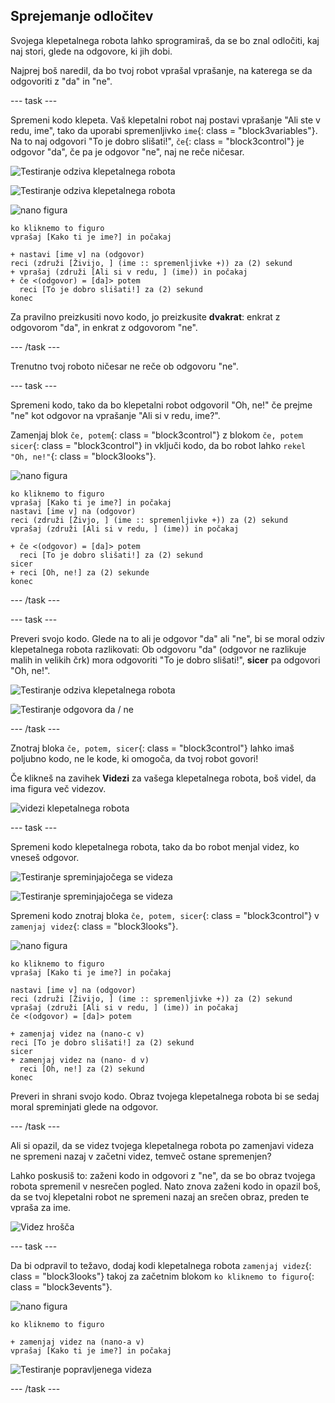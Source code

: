## Sprejemanje odločitev

Svojega klepetalnega robota lahko sprogramiraš, da se bo znal odločiti, kaj naj stori, glede na odgovore, ki jih dobi.

Najprej boš naredil, da bo tvoj robot vprašal vprašanje, na katerega se da odgovoriti z "da" in "ne".

\--- task \---

Spremeni kodo klepeta. Vaš klepetalni robot naj postavi vprašanje "Ali ste v redu, ime", tako da uporabi spremenljivko `ime`{: class = "block3variables"}. Na to naj odgovori "To je dobro slišati!", `če`{: class = "block3control"} je odgovor "da", če pa je odgovor "ne", naj ne reče ničesar.

![Testiranje odziva klepetalnega robota](images/chatbot-if-test1-annotated.png)

![Testiranje odziva klepetalnega robota](images/chatbot-if-test2.png)

![nano figura](images/nano-sprite.png)

```blocks3
ko kliknemo to figuro
vprašaj [Kako ti je ime?] in počakaj

+ nastavi [ime v] na (odgovor)
reci (združi [Živijo, ] (ime :: spremenljivke +)) za (2) sekund
+ vprašaj (združi [Ali si v redu, ] (ime)) in počakaj
+ če <(odgovor) = [da]> potem 
  reci [To je dobro slišati!] za (2) sekund
konec
```

Za pravilno preizkusiti novo kodo, jo preizkusite **dvakrat**: enkrat z odgovorom "da", in enkrat z odgovorom "ne".

\--- /task \---

Trenutno tvoj roboto ničesar ne reče ob odgovoru "ne".

\--- task \---

Spremeni kodo, tako da bo klepetalni robot odgovoril "Oh, ne!" če prejme "ne" kot odgovor na vprašanje "Ali si v redu, ime?".

Zamenjaj blok `če, potem`{: class = "block3control"} z blokom `če, potem sicer`{: class = "block3control"} in vključi kodo, da bo robot lahko `rekel "Oh, ne!"`{: class = "block3looks"}.

![nano figura](images/nano-sprite.png)

```blocks3
ko kliknemo to figuro
vprašaj [Kako ti je ime?] in počakaj
nastavi [ime v] na (odgovor)
reci (združi [Živjo, ] (ime :: spremenljivke +)) za (2) sekund
vprašaj (združi [Ali si v redu, ] (ime)) in počakaj

+ če <(odgovor) = [da]> potem 
  reci [To je dobro slišati!] za (2) sekund
sicer
+ reci [Oh, ne!] za (2) sekunde
konec
```

\--- /task \---

\--- task \---

Preveri svojo kodo. Glede na to ali je odgovor "da" ali "ne", bi se moral odziv klepetalnega robota razlikovati: Ob odgovoru "da" (odgovor ne razlikuje malih in velikih črk) mora odgovoriti "To je dobro slišati!", **sicer** pa odgovori "Oh, ne!".

![Testiranje odziva klepetalnega robota](images/chatbot-if-test2.png)

![Testiranje odgovora da / ne](images/chatbot-if-else-test.png)

\--- /task \---

Znotraj bloka `če, potem, sicer`{: class = "block3control"} lahko imaš poljubno kodo, ne le kode, ki omogoča, da tvoj robot govori!

Če klikneš na zavihek **Videzi** za vašega klepetalnega robota, boš videl, da ima figura več videzov.

![videzi klepetalnega robota](images/chatbot-costume-view-annotated.png)

\--- task \---

Spremeni kodo klepetalnega robota, tako da bo robot menjal videz, ko vneseš odgovor.

![Testiranje spreminjajočega se videza](images/chatbot-costume-test1.png)

![Testiranje spreminjajočega se videza](images/chatbot-costume-test2.png)

Spremeni kodo znotraj bloka `če, potem, sicer`{: class = "block3control"} v `zamenjaj videz`{: class = "block3looks"}.

![nano figura](images/nano-sprite.png)

```blocks3
ko kliknemo to figuro
vprašaj [Kako ti je ime?] in počakaj

nastavi [ime v] na (odgovor)
reci (združi [Živijo, ] (ime :: spremenljivke +)) za (2) sekund
vprašaj (združi [Ali si v redu, ] (ime)) in počakaj
če <(odgovor) = [da]> potem 

+ zamenjaj videz na (nano-c v)  
reci [To je dobro slišati!] za (2) sekund
sicer
+ zamenjaj videz na (nano- d v)
  reci [Oh, ne!] za (2) sekund
konec
```

Preveri in shrani svojo kodo. Obraz tvojega klepetalnega robota bi se sedaj moral spreminjati glede na odgovor.

\--- /task \---

Ali si opazil, da se videz tvojega klepetalnega robota po zamenjavi videza ne spremeni nazaj v začetni videz, temveč ostane spremenjen?

Lahko poskusiš to: zaženi kodo in odgovori z "ne", da se bo obraz tvojega robota spremenil v nesrečen pogled. Nato znova zaženi kodo in opazil boš, da se tvoj klepetalni robot ne spremeni nazaj an srečen obraz, preden te vpraša za ime.

![Videz hrošča](images/chatbot-costume-bug-test.png)

\--- task \---

Da bi odpravil to težavo, dodaj kodi klepetalnega robota `zamenjaj videz`{: class = "block3looks"} takoj za začetnim blokom `ko kliknemo to figuro`{: class = "block3events"}.

![nano figura](images/nano-sprite.png)

```blocks3
ko kliknemo to figuro

+ zamenjaj videz na (nano-a v)
vprašaj [Kako ti je ime?] in počakaj
```

![Testiranje popravljenega videza](images/chatbot-costume-fix-test.png)

\--- /task \---